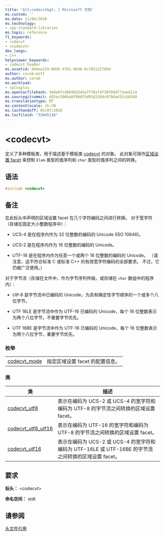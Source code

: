 ```yaml
---
title: '&lt;codecvt&gt; | Microsoft 文档'
ms.custom: ''
ms.date: 11/04/2016
ms.technology:
- cpp-standard-libraries
ms.topic: reference
f1_keywords:
- codecvt
- <codecvt>
dev_langs:
- C++
helpviewer_keywords:
- codecvt header
ms.assetid: d44ee229-00d5-4761-9b48-0c702122789d
author: corob-msft
ms.author: corob
ms.workload:
- cplusplus
ms.openlocfilehash: 5d4e07c4869bd345e77f0af4f30f694773aed114
ms.sourcegitcommit: d55ac596ba8f908f5d91d228dc070dad31cb8360
ms.translationtype: MT
ms.contentlocale: zh-CN
ms.lasthandoff: 05/07/2018
ms.locfileid: "33845136"
---
```

# <a name="ltcodecvtgt"></a>&lt;codecvt&gt;

定义了多种模板类，用于描述基于模板类 [codecvt](../standard-library/codecvt-class.md) 的对象。 此对象可用作[区域设置 facet](../standard-library/locale-class.md#facet_class) 来控制 `Elem` 类型的值序列和 `char` 类型的值序列之间的转换。

## <a name="syntax"></a>语法

```cpp
#include <codecvt>

```

## <a name="remarks"></a>备注

在此标头中声明的区域设置 facet 在几个字符编码之间进行转换。 对于宽字符（存储在固定大小整数程序中）：

- UCS-4 是在程序内作为 32 位整数的编码的 Unicode (ISO 10646)。

- UCS-2 是在程序内作为 16 位整数的编码的 Unicode。

- UTF-16 是在程序内作为任意一个或两个 16 位整数的编码的 Unicode。 （请注意，这不符合标准 C 或标准 C++ 的有效宽字符编码的全部要求。 不过，它仍被广泛使用。）

对于字节流（存储在文件中，作为字节序列传输，或存储在 `char` 数组中的程序内）：

- Utf-8 是字节流中已编码的 Unicode，为具有确定性字节顺序的一个或多个八位字节。

- UTF 16LE 是字节流中作为 UTF-16 已编码的 Unicode，每个 16 位整数表示为两个八位字节，不重要字节优先。

- UTF 16BE 是字节流中作为 UTF-16 已编码的 Unicode，每个 16 位整数表示为两个八位字节，重要字节优先。

### <a name="enumerations"></a>枚举

|||
|-|-|
|[codecvt_mode](../standard-library/codecvt-enums.md#codecvt_mode)|指定区域设置 facet 的配置信息。|

### <a name="classes"></a>类

|类|描述|
|-|-|
|[codecvt_utf8](codecvt-utf8-class.md)|表示在编码为 UCS-2 或 UCS-4 的宽字符和编码为 UTF-8 的字节流之间转换的区域设置 facet。|
|[codecvt_utf8_utf16](codecvt-utf8-utf16-class.md)|表示在编码为 UTF-16 的宽字符和编码为 UTF-8 的字节流之间转换的区域设置 facet。|
|[codecvt_utf16](codecvt-utf16-class.md)|表示在编码为 UCS-2 或 UCS-4 的宽字符和编码为 UTF-16LE 或 UTF-16BE 的字节流之间转换的区域设置 facet。|

## <a name="requirements"></a>要求

**标头：** \<codecvt>

**命名空间：** stdt

## <a name="see-also"></a>请参阅

[头文件引用](../standard-library/cpp-standard-library-header-files.md)<br/>

